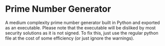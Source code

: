 # Prime Number Generator
A medium complexity prime number generator built in Python and exported as an executable.
Please note that the executable will be disliked by most security solutions as it is not signed. To fix this, just use the regular python file at the cost of some efficiency (or just ignore the warnings).
